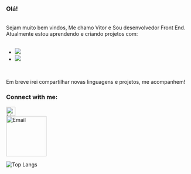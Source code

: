 ### Olá! 
<br>
Sejam muito bem vindos, Me chamo Vitor e Sou desenvolvedor Front End.
<br>
Atualmente estou aprendendo e criando projetos com:
<br>
<br>

- <img src="https://img.shields.io/badge/CSS-239120?&style=for-the-badge&logo=css3&logoColor=white">

- <img src="https://img.shields.io/badge/HTML-239120?style=for-the-badge&logo=html5&logoColor=white"> 
<br>

Em breve irei compartilhar novas linguagens e projetos, me acompanhem!

### Connect with me:
<p>
<a href="https://www.linkedin.com/in/vitor-hugo-32aa5a137/">
<img aligh="left" alt="Linkedin" width="25px" src="https://cdn.jsdelivr.net/npm/simple-icons@v3/icons/linkedin.svg"/> </a>
<br>
<a href="vhparticular@outlook.com/">
<img aligh="left" alt="Email" width="110px" src="https://img.shields.io/badge/Microsoft_Outlook-0078D4?style=for-the-badge&logo=microsoft-outlook&logoColor=white"/>
<a/>
</p>

![Top Langs](https://github-readme-stats.vercel.app/api/top-langs/?username=vitordev92&layout=compact)

